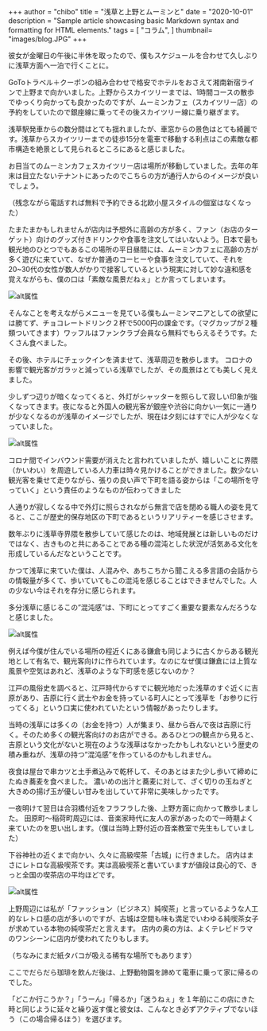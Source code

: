 +++
author = "chibo"
title = "浅草と上野とムーミンと"
date = "2020-10-01"
description = "Sample article showcasing basic Markdown syntax and formatting for HTML elements."
tags = [
    "コラム",
]
thumbnail= "images/blog.JPG"
+++

彼女が金曜日の午後に半休を取ったので、僕もスケジュールを合わせて久しぶりに浅草方面へ一泊で行くことに。

GoToトラベル＋クーポンの組み合わせで格安でホテルをおさえて湘南新宿ラインで上野まで向かいました。上野からスカイツリーまでは、1時間コースの散歩でゆっくり向かっても良かったのですが、ムーミンカフェ（スカイツリー店）の予約をしていたので銀座線に乗ってその後スカイツリー線に乗り継ぎます。

浅草駅発車からの数分間はとても揺れましたが、車窓からの景色はとても綺麗です。浅草からスカイツリーまでの徒歩15分を電車で移動する利点はこの素敵な都市構造を絶景として見られるところにあると感じました。

お目当てのムーミンカフェスカイツリー店は場所が移動していました。去年の年末は目立たないテナントにあったのでこちらの方が通行人からのイメージが良いでしょう。

（残念ながら電話すれば無料で予約できる北欧小屋スタイルの個室はなくなった）

たまたまかもしれませんが店内は予想外に高齢の方が多く、ファン（お店のターゲット）向けのグッズ付きドリンクや食事を注文してはいないよう。日本で最も観光地のひとつでもあるこの場所の平日昼間には、ムーミンカフェに高齢の方が多く遊びに来ていて、なぜか普通のコーヒーや食事を注文していて、それを20~30代の女性が数人がかりで接客しているという現実に対して妙な違和感を覚えながらも、僕の口は「素敵な風景だねぇ」とか言ってしまいます。

![alt属性](static/images/blog-1.JPG)

そんなことを考えながらメニューを見ている僕もムーミンマニアとしての欲望には勝てず、チョコレートドリンク２杯で5000円の課金です。（マグカップが２種類ついてきます）ワッフルはファンクラブ会員なら無料でもらえるそうです。たくさん食べました。

その後、ホテルにチェックインを済ませて、浅草周辺を散歩します。
コロナの影響で観光客がガラッと減っている浅草でしたが、その風景はとても美しく見えました。

少しずつ辺りが暗くなってくると、外灯がシャッターを照らして寂しい印象が強くなってきます。夜になると外国人の観光客が銀座や渋谷に向かい一気に一通りが少なくなるのが浅草のイメージでしたが、現在は夕刻にはすでに人が少なくなっていました。

![alt属性](static/images/blog-2.JPG)


コロナ間でインバウンド需要が消えたと言われていましたが、嬉しいことに界隈（かいわい）を周遊している人力車は時々見かけることができました。数少ない観光客を乗せて走りながら、張りの良い声で下町を語る姿からは「この場所を守っていく」という責任のようなものが伝わってきました

人通りが寂しくなる中で外灯に照らされながら無言で店を閉める職人の姿を見てると、ここが歴史的保存地区の下町であるというリアリティーを感じさせます。

数年ぶりに浅草寺界隈を散歩していて感じたのは、地域発展とは新しいものだけではなく、古きものと共にあることである種の混沌とした状況が活気ある文化を形成しているんだなということです。

かつて浅草に来ていた僕は、人混みや、あちこちから聞こえる多言語の会話からの情報量が多くて、歩いていてもこの混沌を感じることはできませんでした。人の少ない今はそれを存分に感じられます。

多分浅草に感じるこの”混沌感”は、下町にとってすごく重要な要素なんだろうなと感じました。

![alt属性](static/images/blog-3.JPG)

例えば今僕が住んでいる場所の程近くにある鎌倉も同じように古くからある観光地として有名で、観光客向けに作られています。なのになぜ僕は鎌倉には上質な風景や空気はあれど、浅草のような下町感を感じないのか？


江戸の風俗史を調べると、江戸時代からすでに観光地だった浅草のすぐ近くに吉原があり、吉原に行く武士やお金を持っている町人にとって浅草を「お参りに行ってくる」という口実に使われていたという情報があったりします。


当時の浅草には多くの（お金を持つ）人が集まり、昼から呑んで夜は吉原に行く。そのため多くの観光客向けのお店ができる。あるひとつの観点から見ると、吉原という文化がないと現在のような浅草はなかったかもしれないという歴史の積み重ねが、浅草の持つ”混沌感”を作っているのかもしれません。


夜食は屋台で串カツと土手煮込みで乾杯して、そのあとはまた少し歩いて締めにたぬき蕎麦を食べました。
濃いめの出汁と蕎麦に対して、ざく切りの玉ねぎと大きめの揚げ玉が優しい甘みを出していて非常に美味しかったです。


一夜明けて翌日は合羽橋付近をフラフラした後、上野方面に向かって散歩しました。
田原町〜稲荷町周辺には、音楽家時代に友人の家があったので一時期よく来ていたのを思い出します。（僕は当時上野付近の音楽教室で先生もしていました）

下谷神社の近くまで向かい、久々に高級喫茶「古城」に行きました。
店内はまさにレトロな高級喫茶です。実は高級喫茶と書いていますが値段は良心的で、きっと全国の喫茶店の平均ほどです。

![alt属性](static/images/blog-4.JPG)

上野周辺には私が「ファッション（ビジネス）純喫茶」と言っているような人工的なレトロ感の店が多いのですが、古城は空間も味も満足でいわゆる純喫茶女子が求めている本物の純喫茶だと言えます。
店内の奥の方は、よくテレビドラマのワンシーンに店内が使われてたりもします。

（ちなみにまだ紙タバコが吸える稀有な場所でもあります）

ここでだらだら珈琲を飲んだ後は、上野動物園を諦めて電車に乗って家に帰るのでした。

「どこか行こうか？」「うーん」「帰るか」「迷うねぇ」を１年前にこの店にきた時と同じように延々と繰り返す僕と彼女は、こんなとき必ずアクティブでないほう（この場合帰るほう）を選びます。




